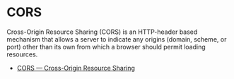 # CORS

Cross-Origin Resource Sharing (CORS) is an HTTP-header based mechanism that allows a server to indicate any origins (domain, scheme, or port) other than its own from which a browser should permit loading resources.

- [CORS — Cross-Origin Resource Sharing](https://developer.mozilla.org/en-US/docs/Web/HTTP/CORS)
